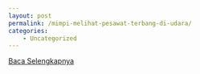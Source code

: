 ```yaml
---
layout: post
permalink: /mimpi-melihat-pesawat-terbang-di-udara/
categories:
    - Uncategorized
---
```


[Baca Selengkapnya](/09)